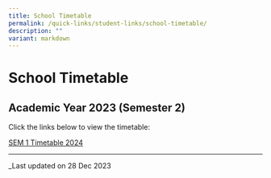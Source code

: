 ```yaml
---
title: School Timetable
permalink: /quick-links/student-links/school-timetable/
description: ""
variant: markdown
---
```

School Timetable
================

Academic Year 2023 (Semester 2)
-------------------------------

Click the links below to view the timetable:


[SEM 1 Timetable 2024](/files/2024_SEM_1_Timetable_FINALISED_CLASSES_28_12_2023.pdf)

* * *

_Last updated on 28 Dec 2023